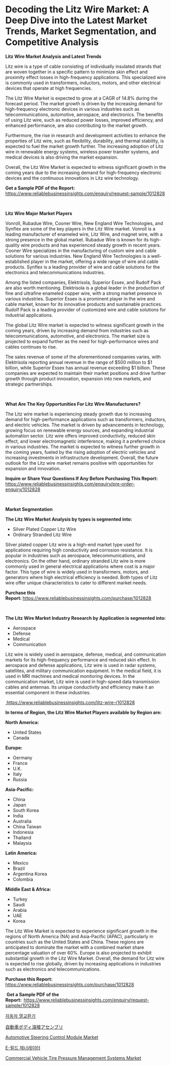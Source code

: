 <p><h1>Decoding the Litz Wire Market: A Deep Dive into the Latest Market Trends, Market Segmentation, and Competitive Analysis</h1></p><p><strong>Litz Wire Market Analysis and Latest Trends</strong></p>
<p><p>Litz wire is a type of cable consisting of individually insulated strands that are woven together in a specific pattern to minimize skin effect and proximity effect losses in high-frequency applications. This specialized wire is commonly used in transformers, inductors, motors, and other electrical devices that operate at high frequencies.</p><p>The Litz Wire Market is expected to grow at a CAGR of 14.8% during the forecast period. The market growth is driven by the increasing demand for high-frequency electronic devices in various industries such as telecommunications, automotive, aerospace, and electronics. The benefits of using Litz wire, such as reduced power losses, improved efficiency, and enhanced performance, are also contributing to the market growth.</p><p>Furthermore, the rise in research and development activities to enhance the properties of Litz wire, such as flexibility, durability, and thermal stability, is expected to fuel the market growth further. The increasing adoption of Litz wire in renewable energy systems, wireless power transfer systems, and medical devices is also driving the market expansion.</p><p>Overall, the Litz Wire Market is expected to witness significant growth in the coming years due to the increasing demand for high-frequency electronic devices and the continuous innovations in Litz wire technology.</p></p>
<p><strong>Get a Sample PDF of the Report:&nbsp;</strong> <a href="https://www.reliablebusinessinsights.com/enquiry/request-sample/1012828">https://www.reliablebusinessinsights.com/enquiry/request-sample/1012828</a></p>
<p>&nbsp;</p>
<p><strong>Litz Wire Major Market Players</strong></p>
<p><p>Vonroll, Rubadue Wire, Cooner Wire, New England Wire Technologies, and Synflex are some of the key players in the Litz Wire market. Vonroll is a leading manufacturer of enameled wire, Litz Wire, and magnet wire, with a strong presence in the global market. Rubadue Wire is known for its high-quality wire products and has experienced steady growth in recent years. Cooner Wire specializes in the manufacturing of custom wire and cable solutions for various industries. New England Wire Technologies is a well-established player in the market, offering a wide range of wire and cable products. Synflex is a leading provider of wire and cable solutions for the electronics and telecommunications industries.</p><p>Among the listed companies, Elektrisola, Superior Essex, and Rudolf Pack are also worth mentioning. Elektrisola is a global leader in the production of fine and ultrafine enameled copper wire, with a strong market presence in various industries. Superior Essex is a prominent player in the wire and cable market, known for its innovative products and sustainable practices. Rudolf Pack is a leading provider of customized wire and cable solutions for industrial applications.</p><p>The global Litz Wire market is expected to witness significant growth in the coming years, driven by increasing demand from industries such as telecommunications, automotive, and electronics. The market size is projected to expand further as the need for high-performance wires and cables continues to rise.</p><p>The sales revenue of some of the aforementioned companies varies, with Elektrisola reporting annual revenue in the range of $500 million to $1 billion, while Superior Essex has annual revenue exceeding $1 billion. These companies are expected to maintain their market positions and drive further growth through product innovation, expansion into new markets, and strategic partnerships.</p></p>
<p>&nbsp;</p>
<p><strong>What Are The Key Opportunities For Litz Wire Manufacturers?</strong></p>
<p><p>The Litz wire market is experiencing steady growth due to increasing demand for high-performance applications such as transformers, inductors, and electric vehicles. The market is driven by advancements in technology, growing focus on renewable energy sources, and expanding industrial automation sector. Litz wire offers improved conductivity, reduced skin effect, and lower electromagnetic interference, making it a preferred choice in various industries. The market is expected to witness further growth in the coming years, fueled by the rising adoption of electric vehicles and increasing investments in infrastructure development. Overall, the future outlook for the Litz wire market remains positive with opportunities for expansion and innovation.</p></p>
<p><strong>Inquire or Share Your Questions If Any Before Purchasing This Report:</strong> <a href="https://www.reliablebusinessinsights.com/enquiry/pre-order-enquiry/1012828">https://www.reliablebusinessinsights.com/enquiry/pre-order-enquiry/1012828</a></p>
<p>&nbsp;</p>
<p><strong>Market Segmentation</strong></p>
<p><strong>The Litz Wire Market Analysis by types is segmented into:</strong></p>
<p><ul><li>Silver Plated Copper Litz Wire</li><li>Ordinary Stranded Litz Wire</li></ul></p>
<p><p>Silver plated copper Litz wire is a high-end market type used for applications requiring high conductivity and corrosion resistance. It is popular in industries such as aerospace, telecommunications, and electronics. On the other hand, ordinary stranded Litz wire is more commonly used in general electrical applications where cost is a major factor. This type of wire is widely used in transformers, motors, and generators where high electrical efficiency is needed. Both types of Litz wire offer unique characteristics to cater to different market needs.</p></p>
<p><strong>Purchase this Report:&nbsp;</strong><a href="https://www.reliablebusinessinsights.com/purchase/1012828">https://www.reliablebusinessinsights.com/purchase/1012828</a></p>
<p>&nbsp;</p>
<p><strong>The Litz Wire Market Industry Research by Application is segmented into:</strong></p>
<p><ul><li>Aerospace</li><li>Defense</li><li>Medical</li><li>Communication</li></ul></p>
<p><p>Litz wire is widely used in aerospace, defense, medical, and communication markets for its high-frequency performance and reduced skin effect. In aerospace and defense applications, Litz wire is used in radar systems, satellites, and military communication equipment. In the medical field, it is used in MRI machines and medical monitoring devices. In the communication market, Litz wire is used in high-speed data transmission cables and antennas. Its unique conductivity and efficiency make it an essential component in these industries.</p></p>
<p><a href="https://www.reliablebusinessinsights.com/litz-wire-r1012828">&nbsp;https://www.reliablebusinessinsights.com/litz-wire-r1012828</a></p>
<p><strong>In terms of Region, the Litz Wire Market Players available by Region are:</strong></p>
<p>
    <p> <strong> North America: </strong>
        <ul>
            <li>United States</li>
            <li>Canada</li>
        </ul>
        </p> 
    <p> <strong> Europe: </strong>
        <ul>
            <li>Germany</li>
            <li>France</li>
            <li>U.K.</li>
            <li>Italy</li>
            <li>Russia</li>
        </ul>
        </p> 
    <p> <strong> Asia-Pacific: </strong>
        <ul>
            <li>China</li>
            <li>Japan</li>
            <li>South Korea</li>
            <li>India</li>
            <li>Australia</li>
            <li>China Taiwan</li>
            <li>Indonesia</li>
            <li>Thailand</li>
            <li>Malaysia</li>
        </ul>
        </p> 
    <p> <strong> Latin America: </strong>
        <ul>
            <li>Mexico</li>
            <li>Brazil</li>
            <li>Argentina Korea</li>
            <li>Colombia</li>
        </ul>
        </p> 
    <p> <strong> Middle East & Africa: </strong>
        <ul>
            <li>Turkey</li>
            <li>Saudi</li>
            <li>Arabia</li>
            <li>UAE</li>
            <li>Korea</li>
        </ul>
    </p>
    </p>
<p><p>The Litz Wire Market is expected to experience significant growth in the regions of North America (NA) and Asia-Pacific (APAC), particularly in countries such as the United States and China. These regions are anticipated to dominate the market with a combined market share percentage valuation of over 60%. Europe is also projected to exhibit substantial growth in the Litz Wire Market. Overall, the demand for Litz wire is expected to rise globally, driven by increasing applications in industries such as electronics and telecommunications.</p></p>
<p><strong>Purchase this Report: </strong><a href="https://www.reliablebusinessinsights.com/purchase/1012828">https://www.reliablebusinessinsights.com/purchase/1012828</a></p>
<p>&nbsp;<strong>Get a Sample PDF of the Report:&nbsp;&nbsp;</strong><a href="https://www.reliablebusinessinsights.com/enquiry/request-sample/1012828">https://www.reliablebusinessinsights.com/enquiry/request-sample/1012828</a></p>
<p><strong></strong></p>
<p><p><a href="https://github.com/bunxhcci35271755/Market-Research-Report-List-2/blob/main/5728978117686.md">자동차 열교환기</a></p><p><a href="https://github.com/DayanaRunolfsdottir/Market-Research-Report-List-1/blob/main/6619368129901.md">自動車ボディ溶接アセンブリ</a></p><p><a href="https://github.com/sonuprakash1/Market-Research-Report-List-3/blob/main/automotive-steering-control-module-market.md">Automotive Steering Control Module Market</a></p><p><a href="https://github.com/fredrickeglers/Market-Research-Report-List-2/blob/main/9711294117688.md">E-필드 제너레이터</a></p><p><a href="https://github.com/jhcraigie/Market-Research-Report-List-3/blob/main/commercial-vehicle-tire-pressure-management-systems-market.md">Commercial Vehicle Tire Pressure Management Systems Market</a></p></p>